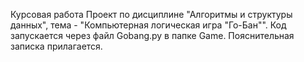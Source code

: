 Курсовая работа
Проект по дисциплине "Алгоритмы и структуры данных", тема - "Компьютерная логическая игра "Го-Бан"".
Код запускается через файл Gobang.py в папке Game.
Пояснительная записка прилагается.
